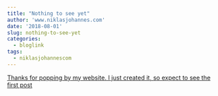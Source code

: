 ```yaml
---
title: "Nothing to see yet"
author: 'www.niklasjohannes.com'
date: '2018-08-01'
slug: nothing-to-see-yet
categories:
  - bloglink
tags:
  - niklasjohannescom
---
```


[Thanks for popping by my website. I just created it, so expect to see the first post<i class="fas fa-external-link-alt"></i>](https://niklasjohannes.com/post/nothing-to-see-yet/)


